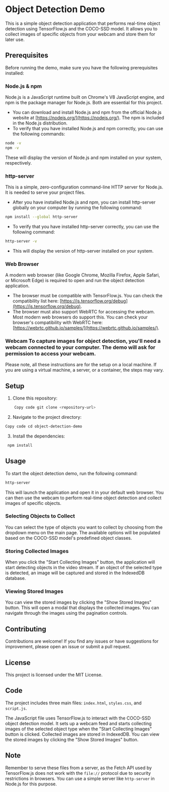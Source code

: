 # Object Detection Demo

This is a simple object detection application that performs real-time object detection using TensorFlow.js and the COCO-SSD model. It allows you to collect images of specific objects from your webcam and store them for later use.

## Prerequisites

Before running the demo, make sure you have the following prerequisites installed:

### Node.js & npm

Node.js is a JavaScript runtime built on Chrome's V8 JavaScript engine, and npm is the package manager for Node.js. Both are essential for this project.

- You can download and install Node.js and npm from the official Node.js website at [https://nodejs.org/](https://nodejs.org/). The npm is included in the Node.js distribution.
- To verify that you have installed Node.js and npm correctly, you can use the following commands:

```bash
node -v
npm -v
```

These will display the version of Node.js and npm installed on your system, respectively.

### http-server

This is a simple, zero-configuration command-line HTTP server for Node.js. It is needed to serve your project files.

- After you have installed Node.js and npm, you can install http-server globally on your computer by running the following command:

```bash
npm install --global http-server
```

- To verify that you have installed http-server correctly, you can use the following command:

```bash
http-server -v
```

- This will display the version of http-server installed on your system.

### Web Browser

A modern web browser (like Google Chrome, Mozilla Firefox, Apple Safari, or Microsoft Edge) is required to open and run the object detection application.

- The browser must be compatible with TensorFlow.js. You can check the compatibility list here: [https://js.tensorflow.org/debug](https://js.tensorflow.org/debug).
- The browser must also support WebRTC for accessing the webcam. Most modern web browsers do support this. You can check your browser's compatibility with WebRTC here: [https://webrtc.github.io/samples/](https://webrtc.github.io/samples/).

### Webcam To capture images for object detection, you'll need a webcam connected to your computer. The demo will ask for permission to access your webcam.

Please note, all these instructions are for the setup on a local machine. If you are using a virtual machine, a server, or a container, the steps may vary.

## Setup

1. Clone this repository:

```bash
    Copy code git clone <repository-url>
```

2. Navigate to the project directory:

```bash
Copy code cd object-detection-demo
```

3. Install the dependencies:

```bash
 npm install
```

## Usage

To start the object detection demo, run the following command:

```bash
http-server
```

This will launch the application and open it in your default web browser. You can then use the webcam to perform real-time object detection and collect images of specific objects.

### Selecting Objects to Collect

You can select the type of objects you want to collect by choosing from the dropdown menu on the main page. The available options will be populated based on the COCO-SSD model's predefined object classes.

### Storing Collected Images

When you click the "Start Collecting Images" button, the application will start detecting objects in the video stream. If an object of the selected type is detected, an image will be captured and stored in the IndexedDB database.

### Viewing Stored Images

You can view the stored images by clicking the "Show Stored Images" button. This will open a modal that displays the collected images. You can navigate through the images using the pagination controls.

## Contributing

Contributions are welcome! If you find any issues or have suggestions for improvement, please open an issue or submit a pull request.

## License

This project is licensed under the MIT License.

## Code

The project includes three main files: `index.html`, `styles.css`, and `script.js`.

The JavaScript file uses TensorFlow.js to interact with the COCO-SSD object detection model. It sets up a webcam feed and starts collecting images of the selected object type when the "Start Collecting Images" button is clicked. Collected images are stored in IndexedDB. You can view the stored images by clicking the "Show Stored Images" button.

## Note

Remember to serve these files from a server, as the Fetch API used by TensorFlow.js does not work with the `file://` protocol due to security restrictions in browsers. You can use a simple server like `http-server` in Node.js for this purpose.

